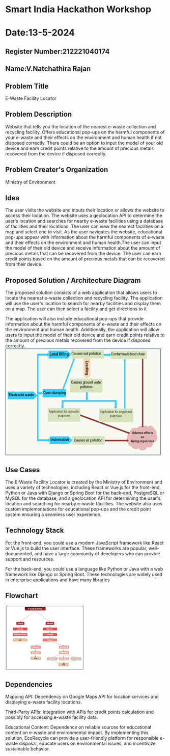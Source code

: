 # Smart India Hackathon Workshop
# Date:13-5-2024
## Register Number:212221040174
## Name:V.Natchathira Rajan
## Problem Title
E-Waste Facility Locator
## Problem Description
Website that tells you the location of the nearest e-waste collection and recycling facility. Offers educational pop-ups on the harmful components of your e-waste and their effects on the environment and human health if not disposed correctly. There could be an option to input the model of your old device and earn credit points relative to the amount of precious metals recovered from the device if disposed correctly.
## Problem Creater's Organization
Ministry of Environment

## Idea
The user visits the website and inputs their location or allows the website to access their location.
The website uses a geolocation API to determine the user's location and searches for nearby e-waste facilities using a database of facilities and their locations.
The user can view the nearest facilities on a map and select one to visit.
As the user navigates the website, educational pop-ups appear with information about the harmful components of e-waste and their effects on the environment and human health.The user can input the model of their old device and receive information about the amount of precious metals that can be recovered from the device.
The user can earn credit points based on the amount of precious metals that can be recovered from their device.


## Proposed Solution / Architecture Diagram
The proposed solution consists of a web application that allows users to locate the nearest e-waste collection and recycling facility. The application will use the user's location to search for nearby facilities and display them on a map. The user can then select a facility and get directions to it.

The application will also include educational pop-ups that provide information about the harmful components of e-waste and their effects on the environment and human health. Additionally, the application will allow users to input the model of their old device and earn credit points relative to the amount of precious metals recovered from the device if disposed correctly.
![alt text](ewaste.jpg)

## Use Cases

The E-Waste Facility Locator is created by the Ministry of Environment and uses a variety of technologies, including React or Vue.js for the front-end, Python or Java with Django or Spring Boot for the back-end, PostgreSQL or MySQL for the database, and a geolocation API for determining the user's location and searching for nearby e-waste facilities. The website also uses custom implementations for educational pop-ups and the credit point system ensuring a seamless user experience.



## Technology Stack
For the front-end, you could use a modern JavaScript framework like React or Vue.js to build the user interface. These frameworks are popular, well-documented, and have a large community of developers who can provide support and resources.

For the back-end, you could use a language like Python or Java with a web framework like Django or Spring Boot. These technologies are widely used in enterprise applications and have many libraries

## Flowchart
![alt text](<flowchart e-waste.png>)


## Dependencies

Mapping API: Dependency on Google Maps API for location services and displaying e-waste facility locations.

Third-Party APIs: Integration with APIs for credit points calculation and possibly for accessing e-waste facility data.

Educational Content: Dependence on reliable sources for educational content on e-waste and environmental impact. By implementing this solution, EcoRecycle can provide a user-friendly platform for responsible e-waste disposal, educate users on environmental issues, and incentivize sustainable behavior.
